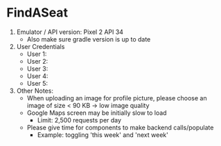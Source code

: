 # FindASeat
1. Emulator / API version: Pixel 2 API 34
    - Also make sure gradle version is up to date
2. User Credentials
    - User 1:
    - User 2:
    - User 3:
    - User 4:
    - User 5:
3. Other Notes:
    - When uploading an image for profile picture, please choose an image of size < 90 KB -> low image quality
    - Google Maps screen may be initially slow to load
       - Limit: 2,500 requests per day
    - Please give time for components to make backend calls/populate
       - Example: toggling 'this week' and 'next week'
